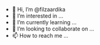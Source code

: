 - 👋 Hi, I’m @filzaardika
- 👀 I’m interested in ...
- 🌱 I’m currently learning ...
- 💞️ I’m looking to collaborate on ...
- 📫 How to reach me ...

<!---
filzaardika/filzaardika is a ✨ special ✨ repository because its `README.md` (this file) appears on your GitHub profile.
You can click the Preview link to take a look at your changes.
--->
